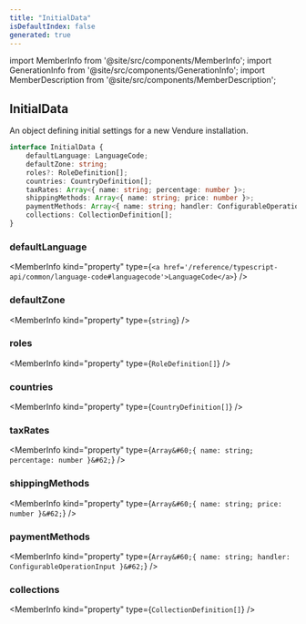 ```yaml
---
title: "InitialData"
isDefaultIndex: false
generated: true
---
```

<!-- This file was generated from the Vendure source. Do not modify. Instead, re-run the "docs:build" script -->
import MemberInfo from '@site/src/components/MemberInfo';
import GenerationInfo from '@site/src/components/GenerationInfo';
import MemberDescription from '@site/src/components/MemberDescription';


## InitialData

<GenerationInfo sourceFile="packages/core/src/data-import/types.ts" sourceLine="47" packageName="@bb-vendure/core" />

An object defining initial settings for a new Vendure installation.

```ts title="Signature"
interface InitialData {
    defaultLanguage: LanguageCode;
    defaultZone: string;
    roles?: RoleDefinition[];
    countries: CountryDefinition[];
    taxRates: Array<{ name: string; percentage: number }>;
    shippingMethods: Array<{ name: string; price: number }>;
    paymentMethods: Array<{ name: string; handler: ConfigurableOperationInput }>;
    collections: CollectionDefinition[];
}
```

<div className="members-wrapper">

### defaultLanguage

<MemberInfo kind="property" type={`<a href='/reference/typescript-api/common/language-code#languagecode'>LanguageCode</a>`}   />


### defaultZone

<MemberInfo kind="property" type={`string`}   />


### roles

<MemberInfo kind="property" type={`RoleDefinition[]`}   />


### countries

<MemberInfo kind="property" type={`CountryDefinition[]`}   />


### taxRates

<MemberInfo kind="property" type={`Array&#60;{ name: string; percentage: number }&#62;`}   />


### shippingMethods

<MemberInfo kind="property" type={`Array&#60;{ name: string; price: number }&#62;`}   />


### paymentMethods

<MemberInfo kind="property" type={`Array&#60;{ name: string; handler: ConfigurableOperationInput }&#62;`}   />


### collections

<MemberInfo kind="property" type={`CollectionDefinition[]`}   />




</div>
